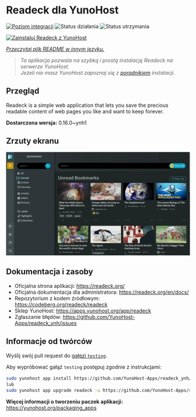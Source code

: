 <!--
To README zostało automatycznie wygenerowane przez <https://github.com/YunoHost/apps/tree/master/tools/readme_generator>
Nie powinno być ono edytowane ręcznie.
-->

# Readeck dla YunoHost

[![Poziom integracji](https://apps.yunohost.org/badge/integration/readeck)](https://ci-apps.yunohost.org/ci/apps/readeck/)
![Status działania](https://apps.yunohost.org/badge/state/readeck)
![Status utrzymania](https://apps.yunohost.org/badge/maintained/readeck)

[![Zainstaluj Readeck z YunoHost](https://install-app.yunohost.org/install-with-yunohost.svg)](https://install-app.yunohost.org/?app=readeck)

*[Przeczytaj plik README w innym języku.](./ALL_README.md)*

> *Ta aplikacja pozwala na szybką i prostą instalację Readeck na serwerze YunoHost.*  
> *Jeżeli nie masz YunoHost zapoznaj się z [poradnikiem](https://yunohost.org/install) instalacji.*

## Przegląd

Readeck is a simple web application that lets you save the precious readable content of web pages you like and want to keep forever.

**Dostarczona wersja:** 0.16.0~ynh1

## Zrzuty ekranu

![Zrzut ekranu z Readeck](./doc/screenshots/dark.webp)

## Dokumentacja i zasoby

- Oficjalna strona aplikacji: <https://readeck.org/>
- Oficjalna dokumentacja dla administratora: <https://readeck.org/en/docs/>
- Repozytorium z kodem źródłowym: <https://codeberg.org/readeck/readeck>
- Sklep YunoHost: <https://apps.yunohost.org/app/readeck>
- Zgłaszanie błędów: <https://github.com/YunoHost-Apps/readeck_ynh/issues>

## Informacje od twórców

Wyślij swój pull request do [gałęzi `testing`](https://github.com/YunoHost-Apps/readeck_ynh/tree/testing).

Aby wypróbować gałąź `testing` postępuj zgodnie z instrukcjami:

```bash
sudo yunohost app install https://github.com/YunoHost-Apps/readeck_ynh/tree/testing --debug
lub
sudo yunohost app upgrade readeck -u https://github.com/YunoHost-Apps/readeck_ynh/tree/testing --debug
```

**Więcej informacji o tworzeniu paczek aplikacji:** <https://yunohost.org/packaging_apps>
